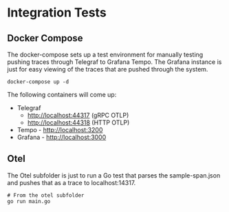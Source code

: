 # Integration Tests

## Docker Compose

The docker-compose sets up a test environment for manually testing pushing traces through Telegraf to Grafana Tempo. The Grafana instance is just for easy viewing of the traces that are pushed through the system.

```shell
docker-compose up -d
```

The following containers will come up:

- Telegraf
  - <http://localhost:44317> (gRPC OTLP)
  - <http://localhost:44318> (HTTP OTLP)
- Tempo - <http://localhost:3200>
- Grafana - <http://localhost:3000>

## Otel

The Otel subfolder is just to run a Go test that parses the sample-span.json and pushes that as a trace to localhost:14317.

```shell
# From the otel subfolder
go run main.go
```

